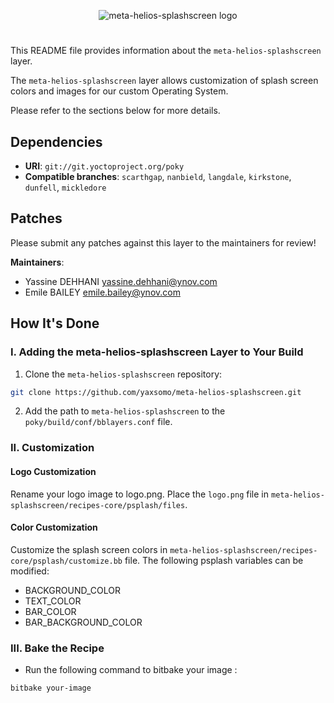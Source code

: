 <p align="center">
  <img src="https://github.com/yaxsomo/meta-helios-splashscreen/assets/71334330/ec6dd976-45ce-4c1f-83a9-f6af8dd55fa8" alt="meta-helios-splashscreen logo">
</p>

#

This README file provides information about the `meta-helios-splashscreen` layer.

The `meta-helios-splashscreen` layer allows customization of splash screen colors and images for our custom Operating System.

Please refer to the sections below for more details.

## Dependencies

- **URI**: `git://git.yoctoproject.org/poky`
- **Compatible branches**: `scarthgap`, `nanbield`, `langdale`, `kirkstone`, `dunfell`, `mickledore`

## Patches

Please submit any patches against this layer to the maintainers for review!

**Maintainers**:
- Yassine DEHHANI <yassine.dehhani@ynov.com>
- Emile BAILEY <emile.bailey@ynov.com>

## How It's Done

### I. Adding the meta-helios-splashscreen Layer to Your Build

1. Clone the `meta-helios-splashscreen` repository:

```bash
git clone https://github.com/yaxsomo/meta-helios-splashscreen.git
```

2. Add the path to `meta-helios-splashscreen` to the `poky/build/conf/bblayers.conf` file.

### II. Customization

#### Logo Customization
Rename your logo image to logo.png.
Place the `logo.png` file in `meta-helios-splashscreen/recipes-core/psplash/files`.

#### Color Customization
Customize the splash screen colors in `meta-helios-splashscreen/recipes-core/psplash/customize.bb` file. 
The following psplash variables can be modified:

- BACKGROUND_COLOR
- TEXT_COLOR
- BAR_COLOR
- BAR_BACKGROUND_COLOR

### III. Bake the Recipe

- Run the following command to bitbake your image :
    
```bash
bitbake your-image
```
